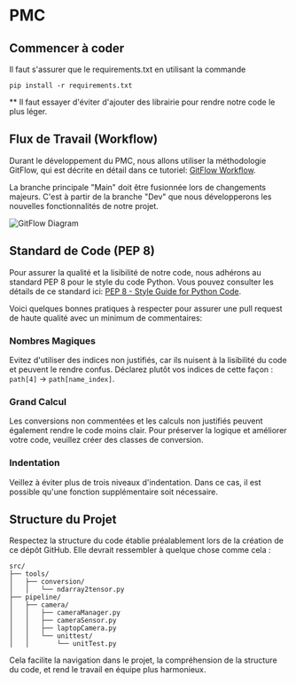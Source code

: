# PMC

## Commencer à coder 
Il faut s'assurer que le requirements.txt en utilisant la commande

`pip install -r requirements.txt`

** Il faut essayer d'éviter d'ajouter des librairie pour rendre notre code le plus léger.

## Flux de Travail (Workflow)

Durant le développement du PMC, nous allons utiliser la méthodologie GitFlow, qui est décrite en détail dans ce tutoriel: [GitFlow Workflow](https://www.atlassian.com/git/tutorials/comparing-workflows/gitflow-workflow).

La branche principale "Main" doit être fusionnée lors de changements majeurs. C'est à partir de la branche "Dev" que nous développerons les nouvelles fonctionnalités de notre projet.

![GitFlow Diagram](https://github.com/Y0nyx/PMC/assets/72567319/91c8cedc-eb23-4f64-a4c2-6b9b6952b5b0)

## Standard de Code (PEP 8)

Pour assurer la qualité et la lisibilité de notre code, nous adhérons au standard PEP 8 pour le style du code Python. Vous pouvez consulter les détails de ce standard ici: [PEP 8 - Style Guide for Python Code](https://pep8.org/).

Voici quelques bonnes pratiques à respecter pour assurer une pull request de haute qualité avec un minimum de commentaires:

### Nombres Magiques

Evitez d'utiliser des indices non justifiés, car ils nuisent à la lisibilité du code et peuvent le rendre confus. Déclarez plutôt vos indices de cette façon : `path[4]` -> `path[name_index]`.

### Grand Calcul

Les conversions non commentées et les calculs non justifiés peuvent également rendre le code moins clair. Pour préserver la logique et améliorer votre code, veuillez créer des classes de conversion.

### Indentation

Veillez à éviter plus de trois niveaux d'indentation. Dans ce cas, il est possible qu'une fonction supplémentaire soit nécessaire.

## Structure du Projet

Respectez la structure du code établie préalablement lors de la création de ce dépôt GitHub. Elle devrait ressembler à quelque chose comme cela :

```
src/
├── tools/
│   ├── conversion/
│   │   └── ndarray2tensor.py
├── pipeline/
│   ├── camera/
│   │   ├── cameraManager.py
│   │   ├── cameraSensor.py
│   │   ├── laptopCamera.py
│   │   └── unittest/
│   │       └── unitTest.py
```

Cela facilite la navigation dans le projet, la compréhension de la structure du code, et rend le travail en équipe plus harmonieux.

